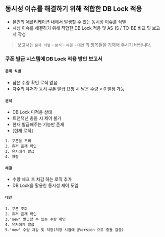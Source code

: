 ## 동시성 이슈를 해결하기 위해 적합한 DB Lock 적용
- 본인의 애플리케이션 내에서 발생할 수 있는 동시성 이슈를 식별
- 시성 이슈를 해결하기 위해 적합한 DB Lock 적용 및 AS-IS / TO-BE 비교 및 보고서 작성

> 보고서는 `문제 식별` - `분석` - `해결` - `대안` 의 항목들을 기재해 주시기 바랍니다.

### 쿠폰 발급 시스템에 DB Lock 적용 방안 보고서

#### `문제 식별`
- 남은 수량 확인 로직 없음
- 다수의 유저가 동시 쿠폰 발급 요청 시 남은 수량 < 0 발생 가능

#### `분석`
- DB Lock 미적용 상태
- 트랜잭션 충돌 시 제어 불가
- 현재 발급해주는 기능만 존재
- [현재 로직]
```
1. 쿠폰을 조회
2. 유저 존재 확인
3. 유저에게 발급
4. 저장
```

#### `해결`
- 수량 체크 후 차감 하는 로직 추가
- DB Lock을 활용한 동시성 제어 도입

#### `대안`
```
1. 쿠폰 조회
2. 유저 존재 확인 
3.'new' 발급할 수 있는 수량 확인
4. 유저에게 발급
5.'new' 수량 차감 및 저장(저장 시점에 @Version 으로 충돌 검증)
```
